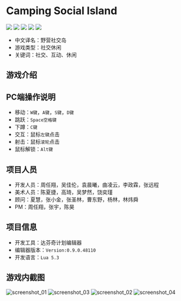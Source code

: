 # Camping Social Island</h1>
[![](https://img.shields.io/badge/-DaVinci-MediumPurple)](http://api.projectdavinci.com/)
[![](https://img.shields.io/badge/project-Ava-ff69b4)](https://github.com/lilith-avatar/avatar-ava/projects/1)
[![](https://img.shields.io/badge/-api%20plugin-9cf)](https://github.com/lilith-avatar/davinci-api-wrap)
[![](https://img.shields.io/github/v/release/lilith-avatar/social-island)](https://github.com/lilith-avatar/social-island/releases)
[![](https://img.shields.io/badge/smap-download-success)](https://github.com/lilith-avatar/social-island/raw/main/Smap/Social%20Island.smap)

* 中文译名：野营社交岛
* 游戏类型：社交休闲
* 关键词：社交、互动、休闲

## 游戏介绍

## PC端操作说明
* 移动：`W键`，`A键`，`S键`，`D键`
* 跳跃：`Space空格键`
* 下蹲：`C键`
* 交互：鼠标`左键`点击
* 射击：鼠标`滚轮`点击
* 鼠标解锁：`Alt键`

## 项目人员
* 开发人员：周任翔，吴佳伦，袁晨曦，曲凌云，李政霖，张远程
* 美术人员：陈夏捷，高琦，吴梦然，饶奕瑾
* 顾问：夏慧，张小金，张圣林，曹东野，杨林，林炜舜
* PM：周任翔，张宇，陈昊

## 项目信息
* 开发工具：达芬奇计划编辑器
* 编辑器版本：`Version:0.9.0.48110`
* 开发语言：`Lua 5.3`

## 游戏内截图
![screenshot_01](https://user-images.githubusercontent.com/64057282/111729128-557c6b80-88a9-11eb-987e-80f280d8eaae.png)
![screenshot_03](https://user-images.githubusercontent.com/64057282/111729138-5d3c1000-88a9-11eb-8253-0b4175b61d51.png)
![screenshot_02](https://user-images.githubusercontent.com/64057282/111729132-59a88900-88a9-11eb-9ce9-0dab5ca1e35a.png)
![screenshot_04](https://user-images.githubusercontent.com/64057282/111729140-5f05d380-88a9-11eb-9aa0-fc7652955e8f.png)
